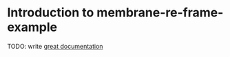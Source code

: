 # Introduction to membrane-re-frame-example

TODO: write [great documentation](http://jacobian.org/writing/what-to-write/)
